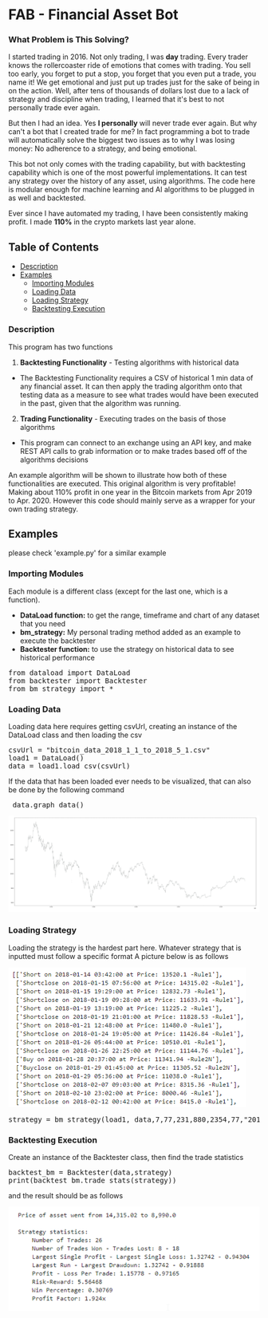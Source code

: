 # FAB - Financial Asset Bot

### What Problem is This Solving?
I started trading in 2016. Not only trading, I was **day** trading. Every trader knows the rollercoaster ride of emotions that comes with trading. You sell too early, you forget to put a stop, you forget that you even put a trade, you name it! We get emotional and just put up trades just for the sake of being in on the action. Well, after tens of thousands of dollars lost due to a lack of strategy and discipline when trading, I learned that it's best to not personally trade ever again. 

But then I had an idea. Yes **I personally** will never trade ever again. But why can't a bot that I created trade for me? In fact programming a bot to trade will automatically solve the biggest two issues as to why I was losing money: No adherence to a strategy, and being emotional.  

This bot not only comes with the trading capability, but with backtesting capability which is one of the most powerful implementations. It can test any strategy over the history of any asset, using algorithms. The code here is modular enough for machine learning and AI algorithms to be plugged in as well and backtested. 

Ever since I have automated my trading, I have been consistently making profit. I made **110%** in the crypto markets last year alone. 

## Table of Contents
- [Description](#Description)
- [Examples](#Examples)
  - [Importing Modules](#Importing-Modules)
  - [Loading Data](#Loading-Data)
  - [Loading Strategy](#Loading-Strategy)
  - [Backtesting Execution](#Backtesting-Execution)


### Description
This program has two functions

1. **Backtesting Functionality** - Testing algorithms with historical data 
  - The Backtesting Functionality requires a CSV of historical 1 min data of any financial asset. It can then apply the trading algorithm onto that testing data as a measure to see what trades would have been executed in the past, given that the algorithm was running. 
    
2. **Trading Functionality** - Executing trades on the basis of those algorithms
  - This program can connect to an exchange using an API key, and make REST API calls to grab information or to make trades based off of the algorithms decisions
  

An example algorithm will be shown to illustrate how both of these functionalities are executed. This original algorithm is very profitable! Making about 110% profit in one year in the Bitcoin markets from Apr 2019 to Apr. 2020. However this code should mainly serve as a wrapper for your own trading strategy.

## Examples
please check 'example.py' for a similar example

### Importing Modules
Each module is a different class (except for the last one, which is a function). 
- **DataLoad function:** to get the range, timeframe and chart of any dataset that you need
- **bm_strategy:** My personal trading method added as an example to execute the backtester
- **Backtester function:** to use the strategy on historical data to see historical performance

<pre>
from dataload import DataLoad
from backtester import Backtester
from bm_strategy import *
</pre>

### Loading Data 
Loading data here requires getting csvUrl, creating an instance of the DataLoad class and then loading the csv
<pre>
csvUrl = "bitcoin_data_2018_1_1_to_2018_5_1.csv"
load1 = DataLoad()
data = load1.load_csv(csvUrl)
</pre>

If the data that has been loaded ever needs to be visualized, that can also be done by the following command

<pre> data.graph_data()</pre>

![](https://github.com/haseab/FAB/blob/master/example%20images/chart_example.png)


### Loading Strategy
Loading the strategy is the hardest part here. Whatever strategy that is inputted must follow a specific format
A picture below is as follows

![](https://github.com/haseab/FAB/blob/master/example%20images/trade_list_example.png)

<pre>
strategy = bm_strategy(load1, data,7,77,231,880,2354,77,"2018-01-01","2018-05-01")
</pre>

### Backtesting Execution
Create an instance of the Backtester class, then find the trade statistics

<pre>
backtest_bm = Backtester(data,strategy)
print(backtest_bm.trade_stats(strategy))
</pre>

and the result should be as follows

![](https://github.com/haseab/FAB/blob/master/example%20images/trade_stats_example.png)
